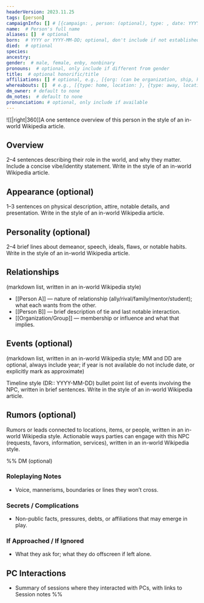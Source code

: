 ```yaml
---
headerVersion: 2023.11.25
tags: [person]
campaignInfo: [] # [{campaign: , person: (optional), type: , date: YYYY-MM-DD}]
name:  # Person's full name
aliases: []  # optional
born:  # YYYY or YYYY-MM-DD; optional, don't include if not established
died:  # optional
species: 
ancestry: 
gender:  # male, female, enby, nonbinary
pronouns:  # optional, only include if different from gender
title:  # optional honorific/title
affiliations: [] # optional, e.g., [{org: (can be organization, ship, kingdom, etc), title: (optional), type: (leader, primary, blank), start: optional}]; include family as primary org if relevant; use type: leader for monarches, tavern propeitors, ship captains, army generals; leave type blank for other titles (e.g., quartermaster)
whereabouts: []  # e.g., [{type: home, location: }, {type: away, location: , start: , end: }]
dm_owner: # default to none
dm_notes:  # default to none
pronunciation: # optional, only include if available
---
```


![[<optional-image-file>|right|360]]A one sentence overview of this person in the style of an in-world Wikipedia article.  
## Overview
2–4 sentences describing their role in the world, and why they matter. Include a concise vibe/identity statement. Write in the style of an in-world Wikipedia article. 

## Appearance (optional)
1–3 sentences on physical description, attire, notable details, and presentation. Write in the style of an in-world Wikipedia article. 

## Personality (optional)
2–4 brief lines about demeanor, speech, ideals, flaws, or notable habits. Write in the style of an in-world Wikipedia article. 

## Relationships

(markdown list, written in an in-world Wikipedia style)

- [[Person A]] — nature of relationship (ally/rival/family/mentor/student); what each wants from the other.
- [[Person B]] — brief description of tie and last notable interaction.
- [[Organization/Group]] — membership or influence and what that implies.

## Events (optional)
(markdown list, written in an in-world Wikipedia style; MM and DD are optional, always include year; if year is not available do not include date, or explicitly mark as approximate)

Timeline style (DR:: YYYY-MM-DD) bullet point list of events involving the NPC, written in brief sentences. Write in the style of an in-world Wikipedia article. 

## Rumors (optional)
Rumors or leads connected to locations, items, or people, written in an in-world Wikipedia style. 
Actionable ways parties can engage with this NPC (requests, favors, information, services), written in an in-world Wikipedia style. 

%% DM (optional)
### Roleplaying Notes
- Voice, mannerisms, boundaries or lines they won’t cross.

### Secrets / Complications
- Non-public facts, pressures, debts, or affiliations that may emerge in play.

### If Approached / If Ignored
- What they ask for; what they do offscreen if left alone.

## PC Interactions
- Summary of sessions where they interacted with PCs, with links to Session notes
%%

